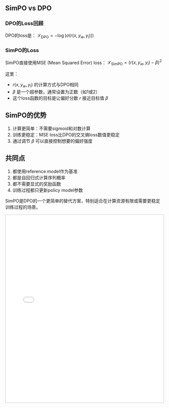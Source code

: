
## SimPO vs DPO

### DPO的Loss回顾
DPO的loss是：
$\mathcal{L}_\text{DPO} = -\log(\sigma(r(x,y_w,y_l)))$

### SimPO的Loss
SimPO直接使用MSE (Mean Squared Error) loss：
$\mathcal{L}_\text{SimPO} = (r(x,y_w,y_l) - \beta)^2$

这里：
- $r(x,y_w,y_l)$ 的计算方式与DPO相同
- $\beta$ 是一个超参数，通常设置为正数（如1或2）
- 这个loss函数的目标是让偏好分数 $r$ 接近目标值 $\beta$

## SimPO的优势
1. 计算更简单：不需要sigmoid和对数计算
2. 训练更稳定：MSE loss比DPO的交叉熵loss数值更稳定
3. 通过调节 $\beta$ 可以直接控制想要的偏好强度

## 共同点
1. 都使用reference model作为基准
2. 都是自回归式计算序列概率
3. 都不需要显式的奖励函数
4. 训练过程都只更新policy model参数

SimPO是DPO的一个更简单的替代方案，特别适合在计算资源有限或需要更稳定训练过程的场景。


<iframe src="SimPO.html" width="100%" height="600px" style="border: 1px solid #ccc;" title="SimPO Interactive Content">
    您的浏览器不支持 iframe，无法加载交互式内容。
    请 <a href="SimPO.html" target="_blank">点击这里在新窗口中查看</a>。
</iframe>

<script src="https://giscus.app/client.js"
        data-repo="InuyashaYang/AIDIY"
        data-repo-id="R_kgDOM1VVTQ"
        data-category="Announcements"
        data-category-id="DIC_kwDOM1VVTc4Ckls_"
        data-mapping="pathname"
        data-strict="0"
        data-reactions-enabled="1"
        data-emit-metadata="0"
        data-input-position="bottom"
        data-theme="preferred_color_scheme"
        data-lang="zh-CN"
        crossorigin="anonymous"
        async>
</script>
